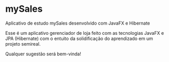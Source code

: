 # mySales
Aplicativo de estudo mySales desenvolvido com JavaFX e Hibernate

Esse é um aplicativo gerenciador de loja feito com as tecnologias JavaFX e JPA (Hibernate) com o entuito da solidificação do aprendizado em um projeto semireal.

Qualquer sugestão será bem-vinda!
